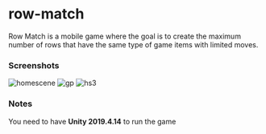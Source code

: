 # row-match
Row Match is a mobile game where the goal is to create the maximum number of rows that have the same type of game items with limited moves.

### Screenshots
![homescene](https://user-images.githubusercontent.com/56367453/199478705-3fc6706f-c25b-499f-95ad-97c0d27b6841.jpeg)
![gp](https://user-images.githubusercontent.com/56367453/199478546-8541f7c8-1b6c-49d8-bc87-92dfd7163846.jpeg)
![hs3](https://user-images.githubusercontent.com/56367453/199478307-6d490996-c13d-4e02-ba1f-8fe33b91d59e.jpeg)



### Notes
You need to have **Unity 2019.4.14** to run the game
